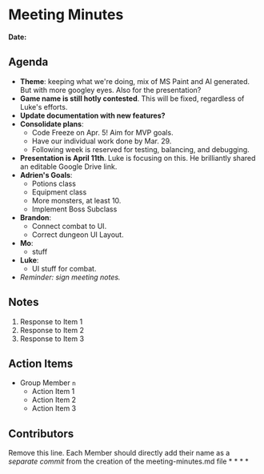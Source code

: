 # Meeting Minutes
**Date:**

## Agenda
- **Theme**: keeping what we're doing, mix of MS Paint and AI generated.  But with more googley eyes.  Also for the presentation?
- **Game name is still hotly contested**.  This will be fixed, regardless of Luke's efforts.
- **Update documentation with new features?**
- **Consolidate plans**: 
	- Code Freeze on Apr. 5!  Aim for MVP goals.
	- Have our individual work done by Mar. 29.
	- Following week is reserved for testing, balancing, and debugging.
- **Presentation is April 11th**.  Luke is focusing on this.  He brilliantly shared an editable Google Drive link.
- **Adrien's Goals**:
	- Potions class 
	- Equipment class
	- More monsters, at least 10.
	- Implement Boss Subclass
- **Brandon**:
	- Connect combat to UI.
   	- Correct dungeon UI Layout.
- **Mo**:
	- stuff
- **Luke**:
	- UI stuff for combat.
- *Reminder: sign meeting notes.*

## Notes
1. Response to Item 1
2. Response to Item 2
3. Response to Item 3

## Action Items
* Group Member `n`
    * Action Item 1
    * Action Item 2
    * Action Item 3

## Contributors
Remove this line. Each Member should directly add their name as a _separate commit_ from the creation of the meeting-minutes.md file
*
*
*
*
